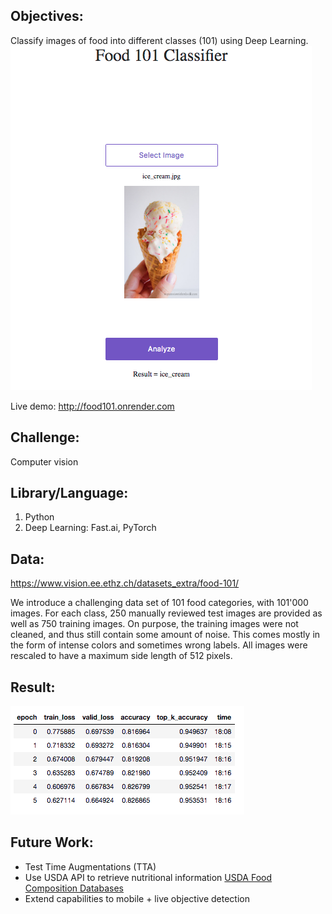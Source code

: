 ## Objectives: 
Classify images of food into different classes (101) using Deep Learning.
<img src="img/result.png">

Live demo: http://food101.onrender.com

## Challenge:
Computer vision

## Library/Language:
1. Python
2. Deep Learning: Fast.ai, PyTorch

## Data:
https://www.vision.ee.ethz.ch/datasets_extra/food-101/

We introduce a challenging data set of 101 food categories, with 101'000 images. For each class, 250 manually reviewed test images are provided as well as 750 training images. On purpose, the training images were not cleaned, and thus still contain some amount of noise. This comes mostly in the form of intense colors and sometimes wrong labels. All images were rescaled to have a maximum side length of 512 pixels.

## Result:    
<img src="img/result1.png">

## Future Work:
- Test Time Augmentations (TTA) 
- Use USDA API to retrieve nutritional information 
<a href="https://ndb.nal.usda.gov/ndb/doc/index">USDA Food Composition Databases</a>
- Extend capabilities to mobile + live objective detection


